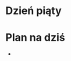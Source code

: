 <!SLIDE title-slide transition=fade>

# Dzień piąty #

<!SLIDE small transition=fade>

# Plan na dziś #
  
  * 